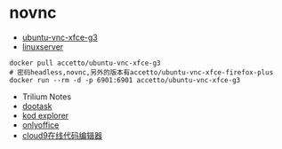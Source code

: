 # novnc

* [ubuntu-vnc-xfce-g3](https://github.com/accetto/ubuntu-vnc-xfce-g3)
* [linuxserver](https://fleet.linuxserver.io/?key=10:linuxserver)

```shell
docker pull accetto/ubuntu-vnc-xfce-g3
# 密码headless,novnc,另外的版本有accetto/ubuntu-vnc-xfce-firefox-plus
docker run --rm -d -p 6901:6901 accetto/ubuntu-vnc-xfce-g3
```

* Trilium Notes
* [dootask](https://www.github.com/kuaifan/dootask)
* [kod explorer](https://github.com/kalcaddle/kodbox)
* [onlyoffice](https://hub.docker.com/r/onlyoffice/documentserver)
* [cloud9在线代码编辑器](https://hub.docker.com/r/linuxserver/cloud9)
